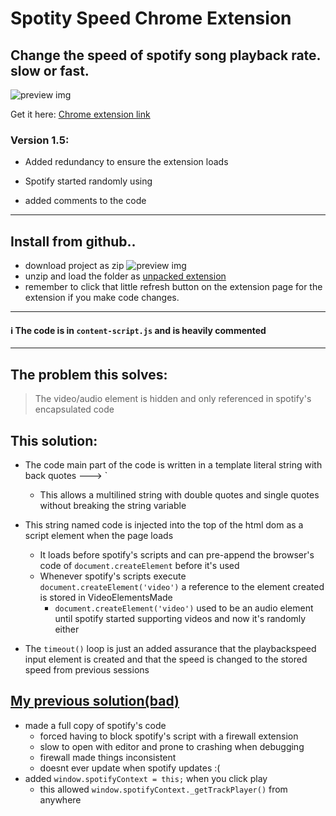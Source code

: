 # Spotity Speed Chrome Extension
Change the speed of spotify song playback rate. slow or fast.
---
![preview img](https://raw.githubusercontent.com/intOrfloat/spotitySpeedExtension/master/promo%20444%20280.png)

Get it here: [Chrome extension link](https://chrome.google.com/webstore/detail/spotify-playback-speed-ac/cgbihpjbhpdfbdckcabcniojdhcgblhd)


### Version 1.5:
 - Added redundancy to ensure the extension loads

 - Spotify started randomly using <audio> and <video> interchangeably like absolute madmen so it checks for both now 

 - added comments to the code 

---
## Install from github..
+ download project as zip ![preview img](https://i.stack.imgur.com/PrvYK.png)
+ unzip and load the folder as [unpacked extension](https://developer.chrome.com/extensions/getstarted#manifest)
+ remember to click that little refresh button on the extension page for the extension if you make code changes.
---
#### ℹ️ The code is in `content-script.js` and is heavily commented 
---
## The problem this solves: 
>  The video/audio element is hidden and only referenced in spotify's encapsulated code
## This solution: 
+ The code main part of the code is written in a template literal string with back quotes ---> `
	- This allows a multilined string with double quotes and single quotes without breaking the string variable
	
+ This string named code is injected into the top of the html dom as a script element when the page loads
	- It loads before spotify's scripts and can pre-append the browser's code of `document.createElement` before it's used
	- Whenever spotify's scripts execute `document.createElement('video')` a reference to the element created is stored in VideoElementsMade
		- `document.createElement('video')` used to be an audio element until spotify started supporting videos  and now it's randomly either
+ The `timeout()` loop is just an added assurance that the playbackspeed input element is created and that the speed is changed to the stored speed from previous sessions

## __[My previous solution(bad)](https://github.com/intOrfloat/SpotifyPlaybackRate)__ 
+ made a full copy of spotify's code 
     - forced having to block spotify's script with a firewall extension
     - slow to open with editor and prone to crashing when debugging
     - firewall made things inconsistent
     - doesnt ever update when spotify updates :(
+ added `window.spotifyContext = this;` when you click play
     - this allowed `window.spotifyContext._getTrackPlayer()` from anywhere


